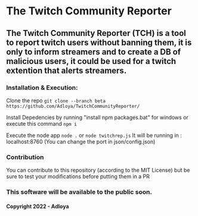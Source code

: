 # The Twitch Community Reporter

## The Twitch Community Reporter (TCH) is a tool to report twitch users without banning them, it is only to inform streamers and to create a DB of malicious users, it could be used for a twitch extention that alerts streamers.

### Installation & Execution:

Clone the repo
``git clone --branch beta https://github.com/Adloya/TwitchCommunityReporter/``

Install Depedencies by running "install npm packages.bat" for windows or execute this command
``npm i``

Execute the node app
``node .`` or ``node twitchrep.js``
It will be running in : localhost:8760
(You can change the port in json/config.json)

### Contribution

You can contribute to this repository (according to the MIT License) but be sure to test your modifications before putting them in a PR

### This software will be available to the public soon.

#### Copyright 2022 - Adloya
